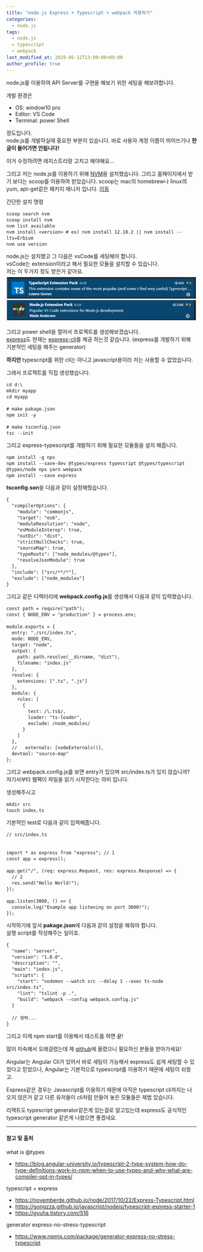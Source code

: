 ```yaml
---
title: "node.js Express + Typescript + webpack 적용하기"
categories: 
  - node.js
tags:
  - node.js
  - typescript
  - webpack
last_modified_at: 2019-05-12T13:00:00+09:00
author_profile: true
---
```


node.js를 이용하여 API Server를 구현을 해보기 위한 세팅을 해보려합니다.

개발 환경은

- OS: window10 pro
- Editor: VS Code
- Terminal: power Shell

정도입니다.<br />
node.js를 개발하실때 중요한 부분이 있습니다. 바로 사용자 계정 이름이 띄어쓰기나 **한글이 들어가면 안됩니다!**

이거 수정하려면 레지스트리랑 고치고 해야해요...

그리고 저는 node.js를 이용하기 위해 [NVM](https://github.com/nvm-sh/nvm)을 설치했습니다. 그리고 홈페이지에서 받기 보다는 scoop를 이용하여 받았습니다. scoop는 mac의 homebrew나 linux의 yum, apt-get같은 패키지 매니저 입니다. [이동](https://zlcjfalsvk.github.io/else/scoop/)

간단한 설치 명령

    scoop search nvm
    scoop install nvm
    nvm list available 
    nvm install <version> # ex) nvm install 12.18.2 || nvm install --lts=Erbium
    nvm use version

node.js는 설치했고 그 다음은 vsCode를 세팅해야 합니다.<br />
vsCode는 extension이라고 해서 필요한 모듈을 설치할 수 있습니다.<br />
저는 이 두가지 정도 받은거 같아요.
  ![1](/assets/img/posts/nodejs/etw/1.png)

그리고 power shell을 열어서 프로젝트를 생성해보겠습니다.<br />
[express](https://expressjs.com/ko/)도 현재는 [express-cli](https://expressjs.com/ko/starter/generator.html)를 제공 하는것 같습니다. (express를 개발하기 위해 기본적인 세팅을 해주는 generator)

**하지만** typescript를 위한 cli는 아니고 javascript용이라 저는 사용할 수 없었습니다.

그래서 프로젝트를 직접 생성했습니다.

    cd d:\ 
    mkdir myapp
    cd myapp

    # make pakage.json
    npm init -y

    # make tsconfig.json
    tsc --init

그리고 express-typescript를 개발하기 위해 필요한 모듈들을 설치 해줍니다.

    npm install -g npx 
    npm install --save-dev @types/express typescript @types/typescript @types/node npx yarn webpack
    npm install --save express

**tsconfig.son**을 다음과 같이 설정해줬습니다.

    {
      "compilerOptions": {
        "module": "commonjs",
        "target": "es6",
        "moduleResolution": "node",
        "esModuleInterop": true,
        "outDir": "dist",
        "strictNullChecks": true,
        "sourceMap": true,
        "typeRoots": ["node_modules/@types"],
        "resolveJsonModule": true
      },
      "include": ["src/**/*"],
      "exclude": ["node_modules"]
    }

그리고 같은 디렉터리에 **webpack.config.js**를 생성해서 다음과 같이 입력했습니다.

    const path = require("path");
    const { NODE_ENV = "production" } = process.env;

    module.exports = {
      entry: "./src/index.ts",
      mode: NODE_ENV,
      target: "node",
      output: {
        path: path.resolve(__dirname, "dist"),
        filename: "index.js"
      },
      resolve: {
        extensions: [".ts", ".js"]
      },
      module: {
        rules: [
          {
            test: /\.ts$/,
            loader: "ts-loader",
            exclude: /node_modules/
          }
        ]
      },
      //   externals: [nodeExternals()],
      devtool: "source-map"
    };


그리고 webpack.config.js를 보면 entry가 있으며 src/index.ts가 있지 않습니까?<br />
저기서부터 웹팩이 파일을 읽기 시작한다는 의미 입니다.<br />

생성해주시고

    mkdir src 
    touch index.ts

기본적인 test로 다음과 같이 입력해줍니다.

    // src/index.ts


    import * as express from "express"; // 1
    const app = express();

    app.get("/", (req: express.Request, res: express.Response) => {
      // 2
      res.send("Hello World!");
    });

    app.listen(3000, () => {
      console.log("Example app listening on port 3000!");
    });

시작하기에 앞서 **pakage.json**에 다음과 같이 설정을 해줘야 합니다.<br />
실행 script를 작성해주는 일이죠.

    {
      "name": "server",
      "version": "1.0.0",
      "description": "",
      "main": "index.js",
      "scripts": {
        "start": "nodemon --watch src --delay 1 --exec ts-node src/index.ts",
        "lint": "tslint -p .",
        "build": "webpack --config webpack.config.js"
      }
      
      // 생략...
    }

그리고 이제 npm start를 이용해서 테스트를 하면 끝!

많이 미숙해서 오래걸렸는데 제 [github](https://github.com/zlcjfalsvk/express-typescript-webpack﻿)에 올렸으니 필요하신 분들을 받아가세요!

Angular는 Angular Cli가 있어서 바로 세팅이 가능해서 express도 쉽게 세팅할 수 있었다고 믿었으나, Angular는 기본적으로 typescript를 이용하기 때문에 세팅이 쉬웠고.

Express같은 경우는 Javascript를 이용하기 때문에 아직은 typescript cli까지는 나오지 않은거 같고 다른 유저들이 cli처럼 만들어 놓은 모듈들은 제법 있습니다.

리액트도 typescript generator같은게 있는걸로 알고있는데 express도 공식적인 typescript generator 같은게 나왔으면 좋겠네요.

---
#### 참고 및 출처

what is @types
- https://blog.angular-university.io/typescript-2-type-system-how-do-type-definitions-work-in-npm-when-to-use-types-and-why-what-are-compiler-opt-in-types/

typescript + express
- https://novemberde.github.io/node/2017/10/22/Express-Typescript.html
- https://gongzza.github.io/javascript/nodejs/typescript-express-starter-1
- https://gyuha.tistory.com/516
  
generator express-no-stress-typescript
- https://www.npmjs.com/package/generator-express-no-stress-typescript

